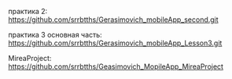 практика 2:
https://github.com/srrbtths/Gerasimovich_mobileApp_second.git

практика 3 основная часть:
https://github.com/srrbtths/Gerasimovich_mobileApp_Lesson3.git

MireaProject:
https://github.com/srrbtths/Geasimovich_MopileApp_MireaProject


